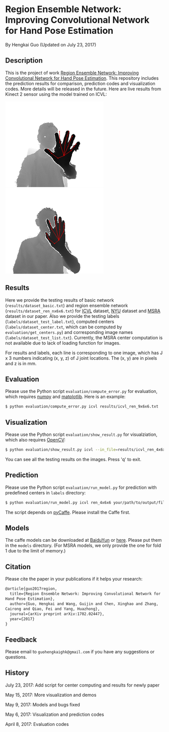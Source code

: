 # Region Ensemble Network: Improving Convolutional Network for Hand Pose Estimation
By Hengkai Guo (Updated on July 23, 2017)

## Description
This is the project of work [Region Ensemble Network: Improving Convolutional Network for Hand Pose Estimation](https://arxiv.org/abs/1702.02447). This repository includes the prediction results for comparison, prediction codes and visualization codes. More details will be released in the future. Here are live results from Kinect 2 sensor using the model trained on ICVL:

![result1.gif](demo/output_icvl_xinghao.gif) ![result2.gif](demo/output_icvl_hengkai.gif)

## Results
Here we provide the testing results of basic network (`results/dataset_basic.txt`) and region ensemble network (`results/dataset_ren_nx6x6.txt`) for [ICVL](http://www.iis.ee.ic.ac.uk/~dtang/hand.html) dataset, [NYU](http://cims.nyu.edu/~tompson/NYU_Hand_Pose_Dataset.htm) dataset and [MSRA](http://research.microsoft.com/en-us/um/people/yichenw/handpose/cvpr15_MSRAHandGestureDB.zip) dataset in our paper. Also we provide the testing labels (`labels/dataset_test_label.txt`), computed centers (`labels/dataset_center.txt`, which can be computed by `evaluation/get_centers.py`) and corresponding image names (`labels/dataset_test_list.txt`). Currently, the MSRA center computation is not available due to lack of loading function for images.

For results and labels, each line is corresponding to one image, which has J x 3 numbers indicating (x, y, z) of J joint locations. The (x, y) are in pixels and z is in mm.

## Evaluation
Please use the Python script `evaluation/compute_error.py` for evaluation, which requires [numpy](http://www.numpy.org/) and [matplotlib](http://matplotlib.org/). Here is an example:
``` bash
$ python evaluation/compute_error.py icvl results/icvl_ren_9x6x6.txt
```

## Visualization
Please use the Python script `evaluation/show_result.py` for visualziation, which also requires [OpenCV](http://opencv.org/):
``` bash
$ python evaluation/show_result.py icvl --in_file=results/icvl_ren_4x6x6.txt
```
You can see all the testing results on the images. Press 'q' to exit.

## Prediction
Please use the Python script `evaluation/run_model.py` for prediction with predefined centers in `labels` directory:
``` bash
$ python evaluation/run_model.py icvl ren_4x6x6 your/path/to/output/file your/path/to/ICVL/images/test
```
The script depends on [pyCaffe](https://github.com/BVLC/caffe). Please install the Caffe first.

## Models
The caffe models can be downloaded at [BaiduYun](http://pan.baidu.com/s/1geFecSF) or [here](http://image.ee.tsinghua.edu.cn/models/icip2017-ren/models.zip). Please put them in the `models` directory. (For MSRA models, we only provide the one for fold 1 due to the limit of memory.)

## Citation
Please cite the paper in your publications if it helps your research:

```
@article{guo2017region,
  title={Region Ensemble Network: Improving Convolutional Network for Hand Pose Estimation},
  author={Guo, Hengkai and Wang, Guijin and Chen, Xinghao and Zhang, Cairong and Qiao, Fei and Yang, Huazhong},
  journal={arXiv preprint arXiv:1702.02447},
  year={2017}
}
```

## Feedback
Please email to `guohengkaighk@gmail.com` if you have any suggestions or questions.

## History
July 23, 2017: Add script for center computing and results for newly paper

May 15, 2017: More visualization and demos

May 9, 2017: Models and bugs fixed

May 6, 2017: Visualization and prediction codes

April 8, 2017: Evaluation codes
